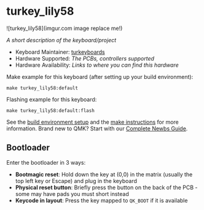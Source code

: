 # turkey_lily58

![turkey_lily58](imgur.com image replace me!)

*A short description of the keyboard/project*

* Keyboard Maintainer: [turkeyboards](https://github.com/turkeyboards)
* Hardware Supported: *The PCBs, controllers supported*
* Hardware Availability: *Links to where you can find this hardware*

Make example for this keyboard (after setting up your build environment):

    make turkey_lily58:default

Flashing example for this keyboard:

    make turkey_lily58:default:flash

See the [build environment setup](https://docs.qmk.fm/#/getting_started_build_tools) and the [make instructions](https://docs.qmk.fm/#/getting_started_make_guide) for more information. Brand new to QMK? Start with our [Complete Newbs Guide](https://docs.qmk.fm/#/newbs).

## Bootloader

Enter the bootloader in 3 ways:

* **Bootmagic reset**: Hold down the key at (0,0) in the matrix (usually the top left key or Escape) and plug in the keyboard
* **Physical reset button**: Briefly press the button on the back of the PCB - some may have pads you must short instead
* **Keycode in layout**: Press the key mapped to `QK_BOOT` if it is available
